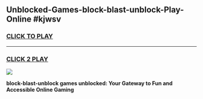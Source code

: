 
## Unblocked-Games-block-blast-unblock-Play-Online #kjwsv
<h3>
<a href="https://news.freeplayer.one?title=block-blast-unblock&ref=3">CLICK TO PLAY</a></h3>
<hr>

<h3>
<a href="https://news.freeplayer.one?title=block-blast-unblock&ref=3">CLICK 2 PLAY</a>
  
</h3>

<a href="https://news.freeplayer.one?title=block-blast-unblock&ref=3"><img src="https://clearcache.store/games.png"></a>


**block-blast-unblock games unblocked: Your Gateway to Fun and Accessible Online Gaming**
